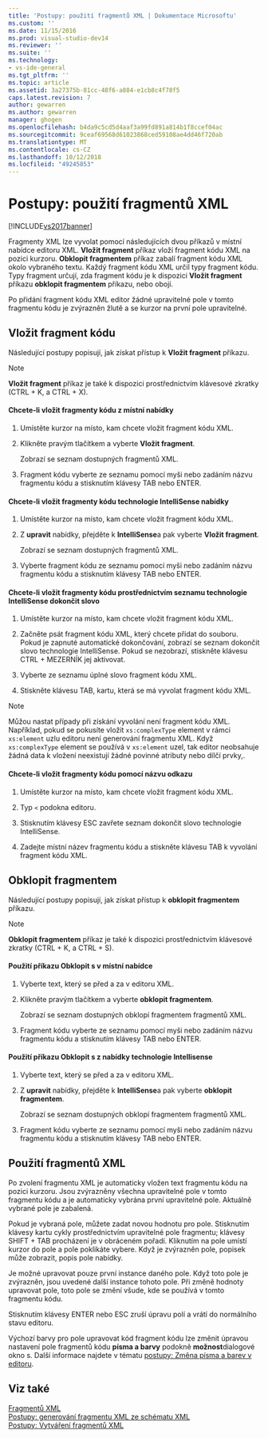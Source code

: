 ```yaml
---
title: 'Postupy: použití fragmentů XML | Dokumentace Microsoftu'
ms.custom: ''
ms.date: 11/15/2016
ms.prod: visual-studio-dev14
ms.reviewer: ''
ms.suite: ''
ms.technology:
- vs-ide-general
ms.tgt_pltfrm: ''
ms.topic: article
ms.assetid: 3a27375b-81cc-48f6-a884-e1cb8c4f78f5
caps.latest.revision: 7
author: gewarren
ms.author: gewarren
manager: ghogen
ms.openlocfilehash: b4da9c5cd5d4aaf3a99fd891a814b1f8ccef04ac
ms.sourcegitcommit: 9ceaf69568d61023868ced59108ae4dd46f720ab
ms.translationtype: MT
ms.contentlocale: cs-CZ
ms.lasthandoff: 10/12/2018
ms.locfileid: "49245853"
---
```

# <a name="how-to-use-xml-snippets"></a>Postupy: použití fragmentů XML
[!INCLUDE[vs2017banner](../includes/vs2017banner.md)]

  
Fragmenty XML lze vyvolat pomocí následujících dvou příkazů v místní nabídce editoru XML. **Vložit fragment** příkaz vloží fragment kódu XML na pozici kurzoru. **Obklopit fragmentem** příkaz zabalí fragment kódu XML okolo vybraného textu. Každý fragment kódu XML určil typy fragment kódu. Typy fragment určují, zda fragment kódu je k dispozici **Vložit fragment** příkazu **obklopit fragmentem** příkazu, nebo obojí.  
  
 Po přidání fragment kódu XML editor žádné upravitelné pole v tomto fragmentu kódu je zvýrazněn žlutě a se kurzor na první pole upravitelné.  
  
## <a name="insert-snippet"></a>Vložit fragment kódu  
 Následující postupy popisují, jak získat přístup k **Vložit fragment** příkazu.  
  
> [!NOTE]
>  **Vložit fragment** příkaz je také k dispozici prostřednictvím klávesové zkratky (CTRL + K, a CTRL + X).  
  
#### <a name="to-insert-snippets-from-the-shortcut-menu"></a>Chcete-li vložit fragmenty kódu z místní nabídky  
  
1.  Umístěte kurzor na místo, kam chcete vložit fragment kódu XML.  
  
2.  Klikněte pravým tlačítkem a vyberte **Vložit fragment**.  
  
     Zobrazí se seznam dostupných fragmentů XML.  
  
3.  Fragment kódu vyberte ze seznamu pomocí myši nebo zadáním názvu fragmentu kódu a stisknutím klávesy TAB nebo ENTER.  
  
#### <a name="to-insert-snippets-using-the-intellisense-menu"></a>Chcete-li vložit fragmenty kódu technologie IntelliSense nabídky  
  
1.  Umístěte kurzor na místo, kam chcete vložit fragment kódu XML.  
  
2.  Z **upravit** nabídky, přejděte k **IntelliSense**a pak vyberte **Vložit fragment**.  
  
     Zobrazí se seznam dostupných fragmentů XML.  
  
3.  Vyberte fragment kódu ze seznamu pomocí myši nebo zadáním názvu fragmentu kódu a stisknutím klávesy TAB nebo ENTER.  
  
#### <a name="to-insert-snippets-through-the-intellisense-complete-word-list"></a>Chcete-li vložit fragmenty kódu prostřednictvím seznamu technologie IntelliSense dokončit slovo  
  
1.  Umístěte kurzor na místo, kam chcete vložit fragment kódu XML.  
  
2.  Začněte psát fragment kódu XML, který chcete přidat do souboru. Pokud je zapnuté automatické dokončování, zobrazí se seznam dokončit slovo technologie IntelliSense. Pokud se nezobrazí, stiskněte klávesu CTRL + MEZERNÍK jej aktivovat.  
  
3.  Vyberte ze seznamu úplné slovo fragment kódu XML.  
  
4.  Stiskněte klávesu TAB, kartu, která se má vyvolat fragment kódu XML.  
  
> [!NOTE]
>  Můžou nastat případy při získání vyvolání není fragment kódu XML. Například, pokud se pokusíte vložit `xs:complexType` element v rámci `xs:element` uzlu editoru není generování fragmentu XML. Když `xs:complexType` element se používá v `xs:element` uzel, tak editor neobsahuje žádná data k vložení neexistují žádné povinné atributy nebo dílčí prvky,.  
  
#### <a name="to-insert-snippets-using-the-shortcut-name"></a>Chcete-li vložit fragmenty kódu pomocí názvu odkazu  
  
1.  Umístěte kurzor na místo, kam chcete vložit fragment kódu XML.  
  
2.  Typ `<` podokna editoru.  
  
3.  Stisknutím klávesy ESC zavřete seznam dokončit slovo technologie IntelliSense.  
  
4.  Zadejte místní název fragmentu kódu a stiskněte klávesu TAB k vyvolání fragment kódu XML.  
  
## <a name="surround-with"></a>Obklopit fragmentem  
 Následující postupy popisují, jak získat přístup k **obklopit fragmentem** příkazu.  
  
> [!NOTE]
>  **Obklopit fragmentem** příkaz je také k dispozici prostřednictvím klávesové zkratky (CTRL + K, a CTRL + S).  
  
#### <a name="to-use-surround-with-from-the-context-menu"></a>Použití příkazu Obklopit s v místní nabídce  
  
1.  Vyberte text, který se před a za v editoru XML.  
  
2.  Klikněte pravým tlačítkem a vyberte **obklopit fragmentem**.  
  
     Zobrazí se seznam dostupných obklopí fragmentem fragmentů XML.  
  
3.  Fragment kódu vyberte ze seznamu pomocí myši nebo zadáním názvu fragmentu kódu a stisknutím klávesy TAB nebo ENTER.  
  
#### <a name="to-use-surround-with-from-the-intellisense-menu"></a>Použití příkazu Obklopit s z nabídky technologie Intellisense  
  
1.  Vyberte text, který se před a za v editoru XML.  
  
2.  Z **upravit** nabídky, přejděte k **IntelliSense**a pak vyberte **obklopit fragmentem**.  
  
     Zobrazí se seznam dostupných obklopí fragmentem fragmentů XML.  
  
3.  Fragment kódu vyberte ze seznamu pomocí myši nebo zadáním názvu fragmentu kódu a stisknutím klávesy TAB nebo ENTER.  
  
## <a name="using-xml-snippets"></a>Použití fragmentů XML  
 Po zvolení fragmentu XML je automaticky vložen text fragmentu kódu na pozici kurzoru. Jsou zvýrazněny všechna upravitelné pole v tomto fragmentu kódu a je automaticky vybrána první upravitelné pole. Aktuálně vybrané pole je zabalená.  
  
 Pokud je vybraná pole, můžete zadat novou hodnotu pro pole. Stisknutím klávesy kartu cykly prostřednictvím upravitelné pole fragmentu; klávesy SHIFT + TAB procházení je v obráceném pořadí. Kliknutím na pole umístí kurzor do pole a pole poklikáte vybere. Když je zvýrazněn pole, popisek může zobrazit, popis pole nabídky.  
  
 Je možné upravovat pouze první instance daného pole. Když toto pole je zvýrazněn, jsou uvedené další instance tohoto pole. Při změně hodnoty upravovat pole, toto pole se změní všude, kde se používá v tomto fragmentu kódu.  
  
 Stisknutím klávesy ENTER nebo ESC zruší úpravu polí a vrátí do normálního stavu editoru.  
  
 Výchozí barvy pro pole upravovat kód fragment kódu lze změnit úpravou nastavení pole fragmentů kódu **písma a barvy** podokně **možnost**dialogové okno s. Další informace najdete v tématu [postupy: Změna písma a barev v editoru](../ide/reference/how-to-change-fonts-and-colors-in-the-editor.md).  
  
## <a name="see-also"></a>Viz také  
 [Fragmentů XML](../xml-tools/xml-snippets.md)   
 [Postupy: generování fragmentu XML ze schématu XML](../xml-tools/how-to-generate-an-xml-snippet-from-an-xml-schema.md)   
 [Postupy: Vytváření fragmentů XML](../xml-tools/how-to-create-xml-snippets.md)



